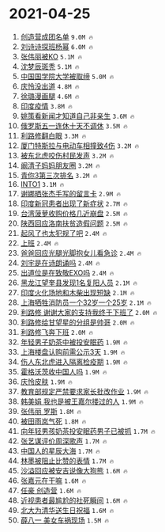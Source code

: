 # 2021-04-25

1. [创造营成团名单](https://s.weibo.com/weibo?q=%23%E5%88%9B%E9%80%A0%E8%90%A5%E6%88%90%E5%9B%A2%E5%90%8D%E5%8D%95%23&Refer=top) `9.0M 🔥`
1. [刘诗诗探班杨幂](https://s.weibo.com/weibo?q=%23%E5%88%98%E8%AF%97%E8%AF%97%E6%8E%A2%E7%8F%AD%E6%9D%A8%E5%B9%82%23&Refer=top) `6.0M 🔥`
1. [张伟丽被KO](https://s.weibo.com/weibo?q=%23%E5%BC%A0%E4%BC%9F%E4%B8%BD%E8%A2%ABKO%23&Refer=top) `5.1M 🔥`
1. [沈梦辰斑秃](https://s.weibo.com/weibo?q=%E6%B2%88%E6%A2%A6%E8%BE%B0%E6%96%91%E7%A7%83&Refer=top) `5.1M 🔥`
1. [中国国学院大学被取缔](https://s.weibo.com/weibo?q=%23%E4%B8%AD%E5%9B%BD%E5%9B%BD%E5%AD%A6%E9%99%A2%E5%A4%A7%E5%AD%A6%E8%A2%AB%E5%8F%96%E7%BC%94%23&Refer=top) `5.0M 🔥`
1. [庆怜没出道](https://s.weibo.com/weibo?q=%23%E5%BA%86%E6%80%9C%E6%B2%A1%E5%87%BA%E9%81%93%23&Refer=top) `4.8M 🔥`
1. [徐璐漫画腿](https://s.weibo.com/weibo?q=%23%E5%BE%90%E7%92%90%E6%BC%AB%E7%94%BB%E8%85%BF%23&Refer=top) `4.6M 🔥`
1. [印度疫情](https://s.weibo.com/weibo?q=%E5%8D%B0%E5%BA%A6%E7%96%AB%E6%83%85&Refer=top) `3.8M 🔥`
1. [姚策看新闻才知道自己非亲生](https://s.weibo.com/weibo?q=%23%E5%A7%9A%E7%AD%96%E7%9C%8B%E6%96%B0%E9%97%BB%E6%89%8D%E7%9F%A5%E9%81%93%E8%87%AA%E5%B7%B1%E9%9D%9E%E4%BA%B2%E7%94%9F%23&Refer=top) `3.6M 🔥`
1. [俄罗斯五一连休十天不调休](https://s.weibo.com/weibo?q=%23%E4%BF%84%E7%BD%97%E6%96%AF%E4%BA%94%E4%B8%80%E8%BF%9E%E4%BC%91%E5%8D%81%E5%A4%A9%E4%B8%8D%E8%B0%83%E4%BC%91%23&Refer=top) `3.5M 🔥`
1. [利路修翻白眼](https://s.weibo.com/weibo?q=%E5%88%A9%E8%B7%AF%E4%BF%AE%E7%BF%BB%E7%99%BD%E7%9C%BC&Refer=top) `3.3M 🔥`
1. [厦门特斯拉与电动车相撞致4伤](https://s.weibo.com/weibo?q=%23%E5%8E%A6%E9%97%A8%E7%89%B9%E6%96%AF%E6%8B%89%E4%B8%8E%E7%94%B5%E5%8A%A8%E8%BD%A6%E7%9B%B8%E6%92%9E%E8%87%B44%E4%BC%A4%23&Refer=top) `3.2M 🔥`
1. [被东北虎咬伤村民发声](https://s.weibo.com/weibo?q=%E8%A2%AB%E4%B8%9C%E5%8C%97%E8%99%8E%E5%92%AC%E4%BC%A4%E6%9D%91%E6%B0%91%E5%8F%91%E5%A3%B0&Refer=top) `3.2M 🔥`
1. [阚清子妈妈朋友圈](https://s.weibo.com/weibo?q=%23%E9%98%9A%E6%B8%85%E5%AD%90%E5%A6%88%E5%A6%88%E6%9C%8B%E5%8F%8B%E5%9C%88%23&Refer=top) `3.2M 🔥`
1. [青你3第三次排名](https://s.weibo.com/weibo?q=%23%E9%9D%92%E4%BD%A03%E7%AC%AC%E4%B8%89%E6%AC%A1%E6%8E%92%E5%90%8D%23&Refer=top) `3.2M 🔥`
1. [INTO1](https://s.weibo.com/weibo?q=INTO1&Refer=top) `3.1M 🔥`
1. [谢娜晒张杰手写的留言卡](https://s.weibo.com/weibo?q=%23%E8%B0%A2%E5%A8%9C%E6%99%92%E5%BC%A0%E6%9D%B0%E6%89%8B%E5%86%99%E7%9A%84%E7%95%99%E8%A8%80%E5%8D%A1%23&Refer=top) `2.9M 🔥`
1. [印度新冠患者出现了新症状](https://s.weibo.com/weibo?q=%23%E5%8D%B0%E5%BA%A6%E6%96%B0%E5%86%A0%E6%82%A3%E8%80%85%E5%87%BA%E7%8E%B0%E4%BA%86%E6%96%B0%E7%97%87%E7%8A%B6%23&Refer=top) `2.7M 🔥`
1. [台湾菠萝收购价格几近崩盘](https://s.weibo.com/weibo?q=%E5%8F%B0%E6%B9%BE%E8%8F%A0%E8%90%9D%E6%94%B6%E8%B4%AD%E4%BB%B7%E6%A0%BC%E5%87%A0%E8%BF%91%E5%B4%A9%E7%9B%98&Refer=top) `2.5M 🔥`
1. [陕西回应洛南扶贫造假问题](https://s.weibo.com/weibo?q=%23%E9%99%95%E8%A5%BF%E5%9B%9E%E5%BA%94%E6%B4%9B%E5%8D%97%E6%89%B6%E8%B4%AB%E9%80%A0%E5%81%87%E9%97%AE%E9%A2%98%23&Refer=top) `2.5M 🔥`
1. [起风了也太犯规了吧](https://s.weibo.com/weibo?q=%23%E8%B5%B7%E9%A3%8E%E4%BA%86%E4%B9%9F%E5%A4%AA%E7%8A%AF%E8%A7%84%E4%BA%86%E5%90%A7%23&Refer=top) `2.4M 🔥`
1. [上班](https://s.weibo.com/weibo?q=%E4%B8%8A%E7%8F%AD&Refer=top) `2.4M 🔥`
1. [爸爸回应光腿光脚抱女儿看急诊](https://s.weibo.com/weibo?q=%23%E7%88%B8%E7%88%B8%E5%9B%9E%E5%BA%94%E5%85%89%E8%85%BF%E5%85%89%E8%84%9A%E6%8A%B1%E5%A5%B3%E5%84%BF%E7%9C%8B%E6%80%A5%E8%AF%8A%23&Refer=top) `2.4M 🔥`
1. [刘宇是在诗朗诵吗](https://s.weibo.com/weibo?q=%23%E5%88%98%E5%AE%87%E6%98%AF%E5%9C%A8%E8%AF%97%E6%9C%97%E8%AF%B5%E5%90%97%23&Refer=top) `2.4M 🔥`
1. [出道位是在致敬EXO吗](https://s.weibo.com/weibo?q=%23%E5%87%BA%E9%81%93%E4%BD%8D%E6%98%AF%E5%9C%A8%E8%87%B4%E6%95%ACEXO%E5%90%97%23&Refer=top) `2.4M 🔥`
1. [黑龙江望奎县发现1名复阳人员](https://s.weibo.com/weibo?q=%23%E9%BB%91%E9%BE%99%E6%B1%9F%E6%9C%9B%E5%A5%8E%E5%8E%BF%E5%8F%91%E7%8E%B01%E5%90%8D%E5%A4%8D%E9%98%B3%E4%BA%BA%E5%91%98%23&Refer=top) `2.1M 🔥`
1. [印度火化场地和木柴出现短缺](https://s.weibo.com/weibo?q=%23%E5%8D%B0%E5%BA%A6%E7%81%AB%E5%8C%96%E5%9C%BA%E5%9C%B0%E5%92%8C%E6%9C%A8%E6%9F%B4%E5%87%BA%E7%8E%B0%E7%9F%AD%E7%BC%BA%23&Refer=top) `2.1M 🔥`
1. [上海牺牲消防员一个32岁一个25岁](https://s.weibo.com/weibo?q=%23%E4%B8%8A%E6%B5%B7%E7%89%BA%E7%89%B2%E6%B6%88%E9%98%B2%E5%91%98%E4%B8%80%E4%B8%AA32%E5%B2%81%E4%B8%80%E4%B8%AA25%E5%B2%81%23&Refer=top) `2.1M 🔥`
1. [利路修 谢谢大家的支持我终于下班了](https://s.weibo.com/weibo?q=%E5%88%A9%E8%B7%AF%E4%BF%AE%20%E8%B0%A2%E8%B0%A2%E5%A4%A7%E5%AE%B6%E7%9A%84%E6%94%AF%E6%8C%81%E6%88%91%E7%BB%88%E4%BA%8E%E4%B8%8B%E7%8F%AD%E4%BA%86&Refer=top) `2.0M 🔥`
1. [利路修给甘望星的分组是帅哥](https://s.weibo.com/weibo?q=%23%E5%88%A9%E8%B7%AF%E4%BF%AE%E7%BB%99%E7%94%98%E6%9C%9B%E6%98%9F%E7%9A%84%E5%88%86%E7%BB%84%E6%98%AF%E5%B8%85%E5%93%A5%23&Refer=top) `2.0M 🔥`
1. [利路修飞奔下班](https://s.weibo.com/weibo?q=%23%E5%88%A9%E8%B7%AF%E4%BF%AE%E9%A3%9E%E5%A5%94%E4%B8%8B%E7%8F%AD%23&Refer=top) `2.0M 🔥`
1. [年轻男子奶茶中被投安眠药](https://s.weibo.com/weibo?q=%23%E5%B9%B4%E8%BD%BB%E7%94%B7%E5%AD%90%E5%A5%B6%E8%8C%B6%E4%B8%AD%E8%A2%AB%E6%8A%95%E5%AE%89%E7%9C%A0%E8%8D%AF%23&Refer=top) `1.9M 🔥`
1. [上海楼盘认购前需公示3天](https://s.weibo.com/weibo?q=%23%E4%B8%8A%E6%B5%B7%E6%A5%BC%E7%9B%98%E8%AE%A4%E8%B4%AD%E5%89%8D%E9%9C%80%E5%85%AC%E7%A4%BA3%E5%A4%A9%23&Refer=top) `1.9M 🔥`
1. [伤人东北虎进入隔离检疫期](https://s.weibo.com/weibo?q=%23%E4%BC%A4%E4%BA%BA%E4%B8%9C%E5%8C%97%E8%99%8E%E8%BF%9B%E5%85%A5%E9%9A%94%E7%A6%BB%E6%A3%80%E7%96%AB%E6%9C%9F%23&Refer=top) `1.9M 🔥`
1. [霍格沃茨收中国人吗](https://s.weibo.com/weibo?q=%23%E9%9C%8D%E6%A0%BC%E6%B2%83%E8%8C%A8%E6%94%B6%E4%B8%AD%E5%9B%BD%E4%BA%BA%E5%90%97%23&Refer=top) `1.9M 🔥`
1. [庆怜皮肤](https://s.weibo.com/weibo?q=%23%E5%BA%86%E6%80%9C%E7%9A%AE%E8%82%A4%23&Refer=top) `1.9M 🔥`
1. [教育部规定严禁要求家长批改作业](https://s.weibo.com/weibo?q=%23%E6%95%99%E8%82%B2%E9%83%A8%E8%A7%84%E5%AE%9A%E4%B8%A5%E7%A6%81%E8%A6%81%E6%B1%82%E5%AE%B6%E9%95%BF%E6%89%B9%E6%94%B9%E4%BD%9C%E4%B8%9A%23&Refer=top) `1.9M 🔥`
1. [韩美娟 我也是被王嘉尔搂过的人](https://s.weibo.com/weibo?q=%E9%9F%A9%E7%BE%8E%E5%A8%9F%20%E6%88%91%E4%B9%9F%E6%98%AF%E8%A2%AB%E7%8E%8B%E5%98%89%E5%B0%94%E6%90%82%E8%BF%87%E7%9A%84%E4%BA%BA&Refer=top) `1.9M 🔥`
1. [张伟丽 罗斯](https://s.weibo.com/weibo?q=%E5%BC%A0%E4%BC%9F%E4%B8%BD%20%E7%BD%97%E6%96%AF&Refer=top) `1.8M 🔥`
1. [被田雨岚气死](https://s.weibo.com/weibo?q=%23%E8%A2%AB%E7%94%B0%E9%9B%A8%E5%B2%9A%E6%B0%94%E6%AD%BB%23&Refer=top) `1.8M 🔥`
1. [向年轻男孩奶茶投安眠药男子已被抓](https://s.weibo.com/weibo?q=%E5%90%91%E5%B9%B4%E8%BD%BB%E7%94%B7%E5%AD%A9%E5%A5%B6%E8%8C%B6%E6%8A%95%E5%AE%89%E7%9C%A0%E8%8D%AF%E7%94%B7%E5%AD%90%E5%B7%B2%E8%A2%AB%E6%8A%93&Refer=top) `1.7M 🔥`
1. [张艺谋评价周深歌声](https://s.weibo.com/weibo?q=%23%E5%BC%A0%E8%89%BA%E8%B0%8B%E8%AF%84%E4%BB%B7%E5%91%A8%E6%B7%B1%E6%AD%8C%E5%A3%B0%23&Refer=top) `1.7M 🔥`
1. [中国人的星辰大海](https://s.weibo.com/weibo?q=%23%E4%B8%AD%E5%9B%BD%E4%BA%BA%E7%9A%84%E6%98%9F%E8%BE%B0%E5%A4%A7%E6%B5%B7%23&Refer=top) `1.7M 🔥`
1. [林墨被阻止比赞的表情](https://s.weibo.com/weibo?q=%23%E6%9E%97%E5%A2%A8%E8%A2%AB%E9%98%BB%E6%AD%A2%E6%AF%94%E8%B5%9E%E7%9A%84%E8%A1%A8%E6%83%85%23&Refer=top) `1.7M 🔥`
1. [沙溢回应被安吉说像大狗熊](https://s.weibo.com/weibo?q=%E6%B2%99%E6%BA%A2%E5%9B%9E%E5%BA%94%E8%A2%AB%E5%AE%89%E5%90%89%E8%AF%B4%E5%83%8F%E5%A4%A7%E7%8B%97%E7%86%8A&Refer=top) `1.6M 🔥`
1. [张嘉元在干嘛](https://s.weibo.com/weibo?q=%23%E5%BC%A0%E5%98%89%E5%85%83%E5%9C%A8%E5%B9%B2%E5%98%9B%23&Refer=top) `1.6M 🔥`
1. [任豪 创造营](https://s.weibo.com/weibo?q=%E4%BB%BB%E8%B1%AA%20%E5%88%9B%E9%80%A0%E8%90%A5&Refer=top) `1.6M 🔥`
1. [近视患者最尴尬的社死瞬间](https://s.weibo.com/weibo?q=%23%E8%BF%91%E8%A7%86%E6%82%A3%E8%80%85%E6%9C%80%E5%B0%B4%E5%B0%AC%E7%9A%84%E7%A4%BE%E6%AD%BB%E7%9E%AC%E9%97%B4%23&Refer=top) `1.6M 🔥`
1. [北大为清华送生日祝福](https://s.weibo.com/weibo?q=%E5%8C%97%E5%A4%A7%E4%B8%BA%E6%B8%85%E5%8D%8E%E9%80%81%E7%94%9F%E6%97%A5%E7%A5%9D%E7%A6%8F&Refer=top) `1.6M 🔥`
1. [薛八一 美女车祸现场](https://s.weibo.com/weibo?q=%E8%96%9B%E5%85%AB%E4%B8%80%20%E7%BE%8E%E5%A5%B3%E8%BD%A6%E7%A5%B8%E7%8E%B0%E5%9C%BA&Refer=top) `1.5M 🔥`
